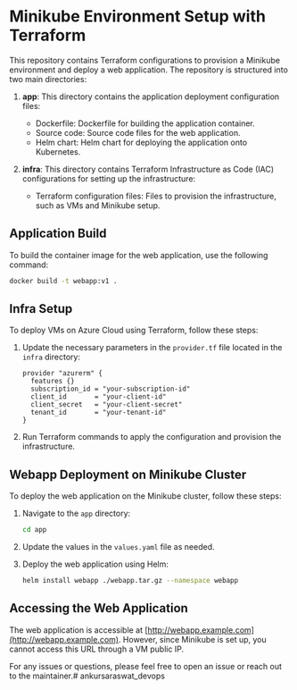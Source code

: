 # Minikube Environment Setup with Terraform

This repository contains Terraform configurations to provision a Minikube environment and deploy a web application. The repository is structured into two main directories:

1. **app**: This directory contains the application deployment configuration files:

   - Dockerfile: Dockerfile for building the application container.
   - Source code: Source code files for the web application.
   - Helm chart: Helm chart for deploying the application onto Kubernetes.

2. **infra**: This directory contains Terraform Infrastructure as Code (IAC) configurations for setting up the infrastructure:

   - Terraform configuration files: Files to provision the infrastructure, such as VMs and Minikube setup.

## Application Build

To build the container image for the web application, use the following command:

```bash
docker build -t webapp:v1 .
```

## Infra Setup

To deploy VMs on Azure Cloud using Terraform, follow these steps:

1. Update the necessary parameters in the `provider.tf` file located in the `infra` directory:

   ```hcl
   provider "azurerm" {
     features {}
     subscription_id = "your-subscription-id"
     client_id       = "your-client-id"
     client_secret   = "your-client-secret"
     tenant_id       = "your-tenant-id"
   }
   ```

2. Run Terraform commands to apply the configuration and provision the infrastructure.

## Webapp Deployment on Minikube Cluster

To deploy the web application on the Minikube cluster, follow these steps:

1. Navigate to the `app` directory:

   ```bash
   cd app
   ```

2. Update the values in the `values.yaml` file as needed.

3. Deploy the web application using Helm:

   ```bash
   helm install webapp ./webapp.tar.gz --namespace webapp
   ```

## Accessing the Web Application

The web application is accessible at [http://webapp.example.com](http://webapp.example.com). However, since Minikube is set up, you cannot access this URL through a VM public IP.

For any issues or questions, please feel free to open an issue or reach out to the maintainer.# ankursaraswat_devops
